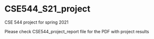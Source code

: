 # CSE544_S21_project
CSE 544 project for spring 2021


Please check CSE544_project_report file for the PDF with project results
